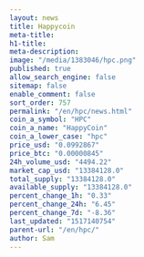 ```yaml
---
layout: news
title: Happycoin
meta-title: 
h1-title: 
meta-description: 
image: "/media/1383046/hpc.png"
published: true
allow_search_engine: false
sitemap: false
enable_comment: false
sort_order: 757
permalink: "/en/hpc/news.html"
coin_a_symbol: "HPC"
coin_a_name: "HappyCoin"
coin_a_lower_case: "hpc"
price_usd: "0.0992867"
price_btc: "0.00000845"
24h_volume_usd: "4494.22"
market_cap_usd: "13384128.0"
total_supply: "13384128.0"
available_supply: "13384128.0"
percent_change_1h: "0.33"
percent_change_24h: "6.45"
percent_change_7d: "-8.36"
last_updated: "1517140754"
parent-url: "/en/hpc/"
author: Sam
---
```


